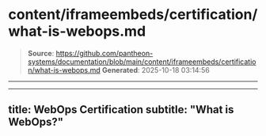 # content/iframeembeds/certification/what-is-webops.md

> **Source**: https://github.com/pantheon-systems/documentation/blob/main/content/iframeembeds/certification/what-is-webops.md
> **Generated**: 2025-10-18 03:14:56

---

---
title: WebOps Certification
subtitle: "What is WebOps?"
---

<Partial file="certification-guide/what-is-webops.md" />
